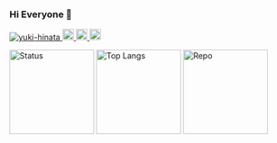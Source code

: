 ### Hi Everyone 👋

<p align="left"> 
  <a href="https://github.com/yuki-hinata/yuki-hinata">
    <img src="https://komarev.com/ghpvc/?username=yuki-hinata" alt="yuki-hinata" />
  </a>
  <a href="https://twitter.com/23Kosyamaru">
    <img height="20" src="https://img.shields.io/twitter/follow/23Kosyamaru?style=social" />
  </a>
  <a href="https://twitter.com/23Kosyamaru">
     <img height="20" src="https://img.shields.io/twitter/url?style=social&url=23Kosyamaru" />
  </a>
  <a href="https://github.com/yuki-hinata">
    <img height="20" src="https://img.shields.io/github/followers/yuki-hinata?style=social" />
  </a>
</p>

<p align="left">
 <img alt="Status" height="150px" src="https://github-profile-summary-cards.vercel.app/api/cards/profile-details?username=yuki-hinata&theme=onedark" />
 <img alt="Top Langs" height="150px" src="https://github-readme-stats.vercel.app/api/top-langs/?username=yuki-    hinata&layout=compact&count_private=true&show_icons=true&show_icons=true&theme=onedark" />
 <img alt="Repo" height="150px" src="https://github-profile-summary-cards.vercel.app/api/cards/repos-per-language?username=vn7n24fzkq&theme=onedark" />
</p>
